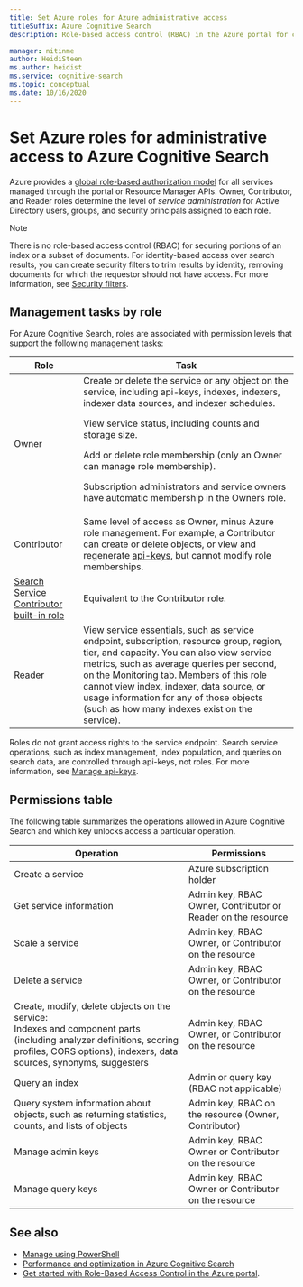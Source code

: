 ```yaml
---
title: Set Azure roles for Azure administrative access
titleSuffix: Azure Cognitive Search
description: Role-based access control (RBAC) in the Azure portal for controlling and delegating administrative tasks for Azure Cognitive Search management.

manager: nitinme
author: HeidiSteen
ms.author: heidist
ms.service: cognitive-search
ms.topic: conceptual
ms.date: 10/16/2020
---
```


# Set Azure roles for administrative access to Azure Cognitive Search

Azure provides a [global role-based authorization model](../role-based-access-control/role-assignments-portal.md) for all services managed through the portal or Resource Manager APIs. Owner, Contributor, and Reader roles determine the level of *service administration* for Active Directory users, groups, and security principals assigned to each role. 

> [!Note]
> There is no role-based access control (RBAC) for securing portions of an index or a subset of documents. For identity-based access over search results, you can create security filters to trim results by identity, removing documents for which the requestor should not have access. For more information, see [Security filters](search-security-trimming-for-azure-search.md).

## Management tasks by role

For Azure Cognitive Search, roles are associated with permission levels that support the following management tasks:

| Role | Task |
| --- | --- |
| Owner |Create or delete the service or any object on the service, including api-keys, indexes, indexers, indexer data sources, and indexer schedules.<p>View service status, including counts and storage size.<p>Add or delete role membership (only an Owner can manage role membership).<p>Subscription administrators and service owners have automatic membership in the Owners role. |
| Contributor |Same level of access as Owner, minus Azure role management. For example, a Contributor can create or delete objects, or view and regenerate [api-keys](search-security-api-keys.md), but cannot modify role memberships. |
| [Search Service Contributor built-in role](../role-based-access-control/built-in-roles.md#search-service-contributor) | Equivalent to the Contributor role. |
| Reader |View service essentials, such as service endpoint, subscription, resource group, region, tier, and capacity. You can also view service metrics, such as average queries per second, on the Monitoring tab. Members of this role cannot view index, indexer, data source, or usage information for any of those objects (such as how many indexes exist on the service). |

Roles do not grant access rights to the service endpoint. Search service operations, such as index management, index population, and queries on search data, are controlled through api-keys, not roles. For more information, see [Manage api-keys](search-security-api-keys.md).

## Permissions table

The following table summarizes the operations allowed in Azure Cognitive Search and which key unlocks access a particular operation.

| Operation | Permissions |
|-----------|-------------------------|
| Create a service | Azure subscription holder |
| Get service information | Admin key, RBAC Owner, Contributor or Reader on the resource |
| Scale a service | Admin key, RBAC Owner, or Contributor on the resource  |
| Delete a service | Admin key, RBAC Owner, or Contributor on the resource |
| Create, modify, delete objects on the service: <br>Indexes and component parts (including analyzer definitions, scoring profiles, CORS options), indexers, data sources, synonyms, suggesters | Admin key, RBAC Owner, or Contributor on the resource |
| Query an index | Admin or query key (RBAC not applicable) |
| Query system information about objects, such as returning statistics, counts, and lists of objects | Admin key, RBAC on the resource (Owner, Contributor) |
| Manage admin keys | Admin key, RBAC Owner or Contributor on the resource |
| Manage query keys |  Admin key, RBAC Owner or Contributor on the resource  |

## See also

+ [Manage using PowerShell](search-manage-powershell.md) 
+ [Performance and optimization in Azure Cognitive Search](search-performance-optimization.md)
+ [Get started with Role-Based Access Control in the Azure portal](../role-based-access-control/overview.md).